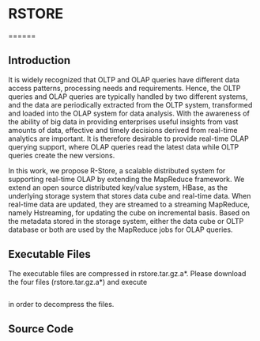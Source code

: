 # RSTORE
======
## Introduction
It is widely recognized that OLTP and OLAP
queries have different data access patterns, processing needs
and requirements. Hence, the OLTP queries and OLAP queries
are typically handled by two different systems, and the data
are periodically extracted from the OLTP system, transformed
and loaded into the OLAP system for data analysis. With the
awareness of the ability of big data in providing enterprises useful
insights from vast amounts of data, effective and timely decisions
derived from real-time analytics are important. It is therefore
desirable to provide real-time OLAP querying support, where
OLAP queries read the latest data while OLTP queries create
the new versions.

In this work, we propose R-Store, a scalable distributed
system for supporting real-time OLAP by extending the MapReduce framework.
We extend an open source distributed key/value
system, HBase, as the underlying storage system that stores data
cube and real-time data. When real-time data are updated, they
are streamed to a streaming MapReduce, namely Hstreaming, for
updating the cube on incremental basis. Based on the metadata
stored in the storage system, either the data cube or OLTP
database or both are used by the MapReduce jobs for OLAP
queries. 

## Executable Files
The executable files are compressed in rstore.tar.gz.a*. 
Please download the four files (rstore.tar.gz.a*) and execute 
```cat rstore.tar.gz.a* | tar -zxv
```
in order to decompress the files.

## Source Code
